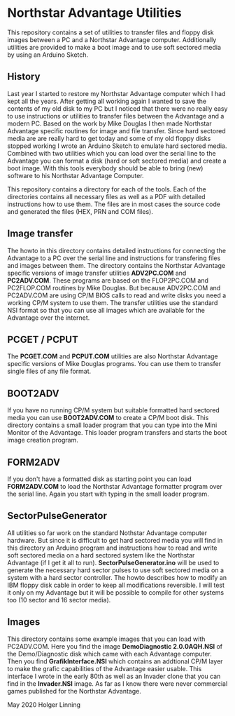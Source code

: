 # Northstar Advantage Utilities
This repository contains a set of utilities to transfer files and floppy disk images between a PC and a Northstar Advantage computer. Additionally utilities are provided to make a boot image and to use soft sectored media by using an Arduino Sketch.

## History
Last year I started to restore my Northstar Advantage computer which I had kept all the years. After getting all working again I wanted to save the contents of my old disk to my PC but I noticed that there were no really easy to use instructions or utilities to transfer files between the Advantage and a modern PC. 
Based on the work by Mike Douglas I then made Northstar Advantage specific routines for image and file transfer. Since hard sectored media are are really hard to get today and some of my old floppy disks stopped working I wrote an Arduino Sketch to emulate hard sectored media.
Combined with two utilities which you can load over the serial line to the Advantage you can format a disk (hard or soft sectored media) and create a boot image. With this tools everybody should be able to bring (new) software to his Northstar Advantage Computer.

This repository contains a directory for each of the tools. Each of the directories contains all necessary files as well as a PDF with detailed instructions how to use them. The files are in most cases the source code and generated the files (HEX, PRN and COM files).

## Image transfer
The howto in this directory contains detailed instructions for connecting the Advantage to a PC over the serial line and instructions for transfering files and images between them. The directory contains the Northstar Advantage specific versions of image transfer utilities **ADV2PC.COM** and **PC2ADV.COM**. These programs are based on the FLOP2PC.COM and PC2FLOP.COM routines by Mike Douglas. But because ADV2PC.COM and PC2ADV.COM are using CP/M BIOS calls to read and write disks you need a working CP/M system to use them. The transfer utilities use the standard NSI format so that you can use all images which are available for the Advantage over the internet. 

## PCGET / PCPUT
The **PCGET.COM** and **PCPUT.COM** utilities are also Northstar Advantage specific versions of Mike Douglas programs. You can use them to transfer single files of any file format. 

## BOOT2ADV
If you have no running CP/M system but suitable formatted hard sectored media you can use **BOOT2ADV.COM** to create a CP/M boot disk. This directory contains a small loader program that you can type into the Mini Monitor of the Advantage. This loader program transfers and starts the boot image creation program.

## FORM2ADV
If you don't have a formatted disk as starting point you can load **FORM2ADV.COM** to load the Northstar Advantage formatter program over the serial line. Again you start with typing in the small loader program.

## SectorPulseGenerator
All utilities so far work on the standard Nothstar Advantage computer hardware. But since it is difficult to get hard sectored media you will find in this directory an Arduino program and instructions how to read and write soft sectored media on a hard sectored system like the Northstar Advantage (if I get it all to run). **SectorPulseGenerator.ino** will be used to generate the necessary hard sector pulses to use soft sectored media on a system with a hard sector controller. The howto describes how to modify an IBM floppy disk cable in order to keep all modifications reversible. I will test it only on my Advantage but it will be possible to compile for  other systems too (10 sector and 16 sector media).

## Images 
This directory contains some example images that you can load with PC2ADV.COM. Here you find the image **DemoDiagnostic 2.0.0AQH.NSI** of the Demo/Diagnostic disk which came with each Advantage computer. Then you find **GrafikInterface.NSI** which contains an addtional CP/M layer to make the grafic capabilities of the Advantage easier usable. This interface I wrote in the early 80th as well as an Invader clone that you can find in the **Invader.NSI** image. As far as I know there were never commercial games published for the Northstar Advantage.   

May 2020 
Holger Linning
